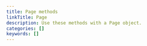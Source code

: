 ```yaml
---
title: Page methods
linkTitle: Page
description: Use these methods with a Page object.
categories: []
keywords: []
---
```

